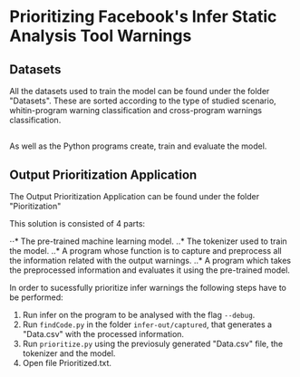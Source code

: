 # Prioritizing Facebook's Infer Static Analysis Tool Warnings

## Datasets

All the datasets used to train the model can be found under the folder "Datasets". 
These are sorted according to the type of studied scenario, whitin-program warning classification and cross-program warnings classification.

## 

As well as the Python programs create, train and evaluate the model.



## Output Prioritization Application

The Output Prioritization Application can be found under the folder "Pioritization"

This solution is consisted of 4 parts:

⋅⋅* The pre-trained machine learning model.
..* The tokenizer used to train the model.
..* A program whose function is to capture and preprocess all the information related with the output warnings.
..* A program which takes the preprocessed information and evaluates it using the pre-trained model.

In order to sucessfully prioritize infer warnings the following steps have to be performed:

1. Run infer on the program to be analysed with the flag `--debug`.
2. Run `findCode.py` in the folder `infer-out/captured`, that generates a "Data.csv" with the processed information.
3. Run `prioritize.py` using the previosuly generated "Data.csv" file, the tokenizer and the model.
4. Open file Prioritized.txt.




